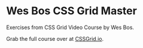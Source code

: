 # Wes Bos CSS Grid Master

Exercises from CSS Grid Video Course by Wes Bos.

Grab the full course over at [CSSGrid.io](https://CSSGrid.io).

